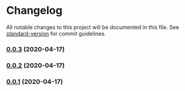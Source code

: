 # Changelog

All notable changes to this project will be documented in this file. See [standard-version](https://github.com/conventional-changelog/standard-version) for commit guidelines.

### [0.0.3](https://github.com/renato-rjps/keeps-angular-components/compare/v0.0.4...v0.0.3) (2020-04-17)

### [0.0.2](https://github.com/renato-rjps/keeps-angular-components/compare/v0.0.4...v0.0.2) (2020-04-17)

### [0.0.1](https://github.com/renato-rjps/keeps-angular-components/compare/v0.0.4...v0.0.1) (2020-04-17)
